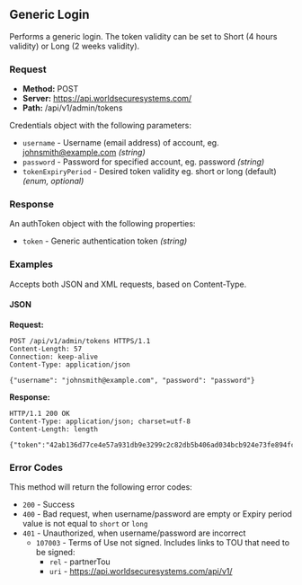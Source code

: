 ## Generic Login

Performs a generic login. The token validity can be set to Short (4 hours validity) or Long (2 weeks validity).

### Request

* **Method:** POST
* **Server:** https://api.worldsecuresystems.com/
* **Path:** /api/v1/admin/tokens

Credentials object with the following parameters:

* `username` - Username (email address) of account, eg. johnsmith@example.com *(string)*
* `password` - Password for specified account, eg. password *(string)*
* `tokenExpiryPeriod` - Desired token validity eg. short or long (default) *(enum, optional)* 

### Response

An authToken object with the following properties:

* `token` - Generic authentication token *(string)*

### Examples

Accepts both JSON and XML requests, based on Content-Type.

#### JSON

**Request:**
~~~
POST /api/v1/admin/tokens HTTPS/1.1
Content-Length: 57
Connection: keep-alive
Content-Type: application/json
 
{"username": "johnsmith@example.com", "password": "password"}
~~~

**Response:**
~~~
HTTP/1.1 200 OK
Content-Type: application/json; charset=utf-8
Content-Length: length
 
{"token":"42ab136d77ce4e57a931db9e3299c2c82db5b406ad034bcb924e73fe894fcfb1"}
~~~

### Error Codes

This method will return the following error codes:

* `200` - Success
* `400` - Bad request, when username/password are empty or Expiry period value is not equal to `short` or `long`
* `401` - Unauthorized, when username/password are incorrect
  * `107003` - Terms of Use not signed. Includes links to TOU that need to be signed:
     * `rel` - partnerTou
     * `uri` - https://api.worldsecuresystems.com/api/v1/
